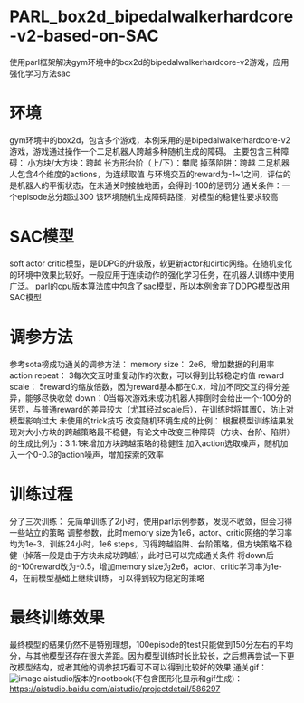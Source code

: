 # PARL_box2d_bipedalwalkerhardcore-v2-based-on-SAC
使用parl框架解决gym环境中的box2d的bipedalwalkerhardcore-v2游戏，应用强化学习方法sac
# 环境
gym环境中的box2d，包含多个游戏，本例采用的是bipedalwalkerhardcore-v2游戏，游戏通过操作一个二足机器人跨越多种随机生成的障碍。
主要包含三种障碍：
  小方块/大方块：跨越
  长方形台阶（上/下）：攀爬
  掉落陷阱：跨越
二足机器人包含4个维度的actions，为连续取值
与环境交互的reward为-1~1之间，评估的是机器人的平衡状态，在未通关时接触地面，会得到-100的惩罚分
通关条件：一个episode总分超过300
该环境随机生成障碍路径，对模型的稳健性要求较高
# SAC模型
soft actor critic模型，是DDPG的升级版，软更新actor和cirtic网络。在随机变化的环境中效果比较好。一般应用于连续动作的强化学习任务，在机器人训练中使用广泛。
parl的cpu版本算法库中包含了sac模型，所以本例舍弃了DDPG模型改用SAC模型
# 调参方法
参考sota榜成功通关的调参方法：
memory size： 2e6，增加数据的利用率
action repeat： 3每次交互时重复动作的次数，可以得到比较稳定的值
reward scale： 5reward的缩放倍数，因为reward基本都在0.x，增加不同交互的得分差异，能够尽快收敛
down：0当每次游戏未成功机器人摔倒时会给出一个-100分的惩罚，与普通reward的差异较大（尤其经过scale后），在训练时将其置0，防止对模型影响过大
未使用的trick技巧
改变随机环境生成的比例： 根据模型训练结果发现对大小方块的跨越策略最不稳健，有论文中改变三种障碍（方块、台阶、陷阱）的生成比例为：3:1:1来增加方块跨越策略的稳健性
加入action选取噪声，随机加入一个0-0.3的action噪声，增加探索的效率
# 训练过程
分了三次训练：
先简单训练了2小时，使用parl示例参数，发现不收敛，但会习得一些站立的策略
调整参数，此时memory size为1e6，actor、critic网络的学习率均为1e-3，训练24小时，1e6 steps，习得跨越陷阱、台阶策略，但方块策略不稳健（掉落一般是由于方块未成功跨越），此时已可以完成通关条件
将down后的-100reward改为-0.5，增加memory size为2e6，actor、critic学习率为1e-4，在前模型基础上继续训练，可以得到较为稳定的策略
# 最终训练效果
最终模型的结果仍然不是特别理想，100episode的test只能做到150分左右的平均分，与其他模型还存在很大差距。因为模型训练时长比较长，之后想再尝试一下更改模型结构，或者其他的调参技巧看可不可以得到比较好的效果
通关gif：
![image](https://github.com/vivichloe/PARL_box2d_bipedalwalkerhardcore-v2-based-on-SAC/raw/master/BipedalWalkerHardcore_result.gif)
aistudio版本的nootbook(不包含图形化显示和gif生成)：
https://aistudio.baidu.com/aistudio/projectdetail/586297
